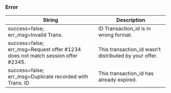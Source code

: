 ### Error

| String | Description |
| ------ | ----------- |
| success=false;</br>err_msg=Invalid Trans. | ID Transaction_id is in wrong format.|
| success=false;</br>err_msg=Request offer #1234 does not match session offer #2345. | This transaction_id wasn’t distributed by your offer.|
| success=false;</br>err_msg=Duplicate recorded with Trans. ID | This transaction_id has already expired.|
